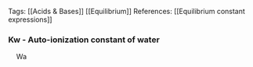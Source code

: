 Tags: [[Acids & Bases]] [[Equilibrium]]
References: [[Equilibrium constant expressions]]

### Kw - Auto-ionization constant of water

$\quad$Wa